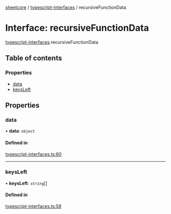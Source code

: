 [sheetcore](../docs.md) / [typescript-interfaces](../modules/typescript_interfaces.md) / recursiveFunctionData

# Interface: recursiveFunctionData

[typescript-interfaces](../modules/typescript_interfaces.md).recursiveFunctionData

## Table of contents

### Properties

- [data](typescript_interfaces.recursiveFunctionData.md#data)
- [keysLeft](typescript_interfaces.recursiveFunctionData.md#keysleft)

## Properties

### data

• **data**: `object`

#### Defined in

[typescript-interfaces.ts:60](https://github.com/texas-mcallen-mission/sheetCore/blob/3951f92/typescript-interfaces.ts#L60)

___

### keysLeft

• **keysLeft**: `string`[]

#### Defined in

[typescript-interfaces.ts:59](https://github.com/texas-mcallen-mission/sheetCore/blob/3951f92/typescript-interfaces.ts#L59)
